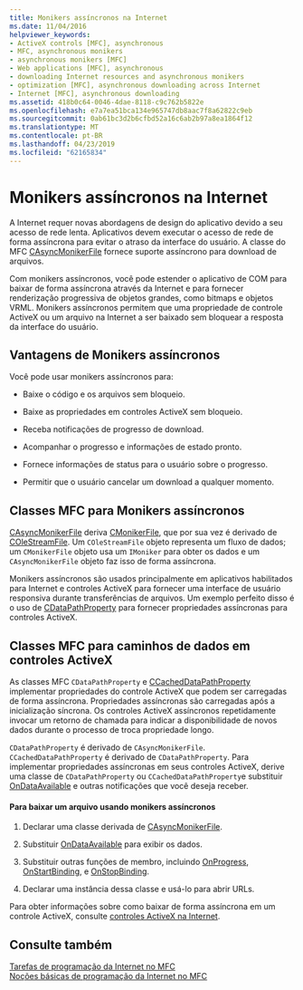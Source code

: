 ```yaml
---
title: Monikers assíncronos na Internet
ms.date: 11/04/2016
helpviewer_keywords:
- ActiveX controls [MFC], asynchronous
- MFC, asynchronous monikers
- asynchronous monikers [MFC]
- Web applications [MFC], asynchronous
- downloading Internet resources and asynchronous monikers
- optimization [MFC], asynchronous downloading across Internet
- Internet [MFC], asynchronous downloading
ms.assetid: 418b0c64-0046-4dae-8118-c9c762b5822e
ms.openlocfilehash: e7a7ea51bca134e965747db8aac7f8a62822c9eb
ms.sourcegitcommit: 0ab61bc3d2b6cfbd52a16c6ab2b97a8ea1864f12
ms.translationtype: MT
ms.contentlocale: pt-BR
ms.lasthandoff: 04/23/2019
ms.locfileid: "62165834"
---
```

# <a name="asynchronous-monikers-on-the-internet"></a>Monikers assíncronos na Internet

A Internet requer novas abordagens de design do aplicativo devido a seu acesso de rede lenta. Aplicativos devem executar o acesso de rede de forma assíncrona para evitar o atraso da interface do usuário. A classe do MFC [CAsyncMonikerFile](../mfc/reference/casyncmonikerfile-class.md) fornece suporte assíncrono para download de arquivos.

Com monikers assíncronos, você pode estender o aplicativo de COM para baixar de forma assíncrona através da Internet e para fornecer renderização progressiva de objetos grandes, como bitmaps e objetos VRML. Monikers assíncronos permitem que uma propriedade de controle ActiveX ou um arquivo na Internet a ser baixado sem bloquear a resposta da interface do usuário.

## <a name="advantages-of-asynchronous-monikers"></a>Vantagens de Monikers assíncronos

Você pode usar monikers assíncronos para:

- Baixe o código e os arquivos sem bloqueio.

- Baixe as propriedades em controles ActiveX sem bloqueio.

- Receba notificações de progresso de download.

- Acompanhar o progresso e informações de estado pronto.

- Fornece informações de status para o usuário sobre o progresso.

- Permitir que o usuário cancelar um download a qualquer momento.

## <a name="mfc-classes-for-asynchronous-monikers"></a>Classes MFC para Monikers assíncronos

[CAsyncMonikerFile](../mfc/reference/casyncmonikerfile-class.md) deriva [CMonikerFile](../mfc/reference/cmonikerfile-class.md), que por sua vez é derivado de [COleStreamFile](../mfc/reference/colestreamfile-class.md). Um `COleStreamFile` objeto representa um fluxo de dados; um `CMonikerFile` objeto usa um `IMoniker` para obter os dados e um `CAsyncMonikerFile` objeto faz isso de forma assíncrona.

Monikers assíncronos são usados principalmente em aplicativos habilitados para Internet e controles ActiveX para fornecer uma interface de usuário responsiva durante transferências de arquivos. Um exemplo perfeito disso é o uso de [CDataPathProperty](../mfc/reference/cdatapathproperty-class.md) para fornecer propriedades assíncronas para controles ActiveX.

## <a name="mfc-classes-for-data-paths-in-activex-controls"></a>Classes MFC para caminhos de dados em controles ActiveX

As classes MFC `CDataPathProperty` e [CCachedDataPathProperty](../mfc/reference/ccacheddatapathproperty-class.md) implementar propriedades do controle ActiveX que podem ser carregadas de forma assíncrona. Propriedades assíncronas são carregadas após a inicialização síncrona. Os controles ActiveX assíncronos repetidamente invocar um retorno de chamada para indicar a disponibilidade de novos dados durante o processo de troca propriedade longo.

`CDataPathProperty` é derivado de `CAsyncMonikerFile`. `CCachedDataPathProperty` é derivado de `CDataPathProperty`. Para implementar propriedades assíncronas em seus controles ActiveX, derive uma classe de `CDataPathProperty` ou `CCachedDataPathProperty`e substituir [OnDataAvailable](../mfc/reference/casyncmonikerfile-class.md#ondataavailable) e outras notificações que você deseja receber.

#### <a name="to-download-a-file-using-asynchronous-monikers"></a>Para baixar um arquivo usando monikers assíncronos

1. Declarar uma classe derivada de [CAsyncMonikerFile](../mfc/reference/casyncmonikerfile-class.md).

1. Substituir [OnDataAvailable](../mfc/reference/casyncmonikerfile-class.md#ondataavailable) para exibir os dados.

1. Substituir outras funções de membro, incluindo [OnProgress](../mfc/reference/casyncmonikerfile-class.md#onprogress), [OnStartBinding](../mfc/reference/casyncmonikerfile-class.md#onstartbinding), e [OnStopBinding](../mfc/reference/casyncmonikerfile-class.md#onstopbinding).

1. Declarar uma instância dessa classe e usá-lo para abrir URLs.

Para obter informações sobre como baixar de forma assíncrona em um controle ActiveX, consulte [controles ActiveX na Internet](../mfc/activex-controls-on-the-internet.md).

## <a name="see-also"></a>Consulte também

[Tarefas de programação da Internet no MFC](../mfc/mfc-internet-programming-tasks.md)<br/>
[Noções básicas de programação da Internet no MFC](../mfc/mfc-internet-programming-basics.md)
